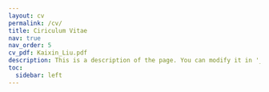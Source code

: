 ```yaml
---
layout: cv
permalink: /cv/
title: Ciriculum Vitae
nav: true
nav_order: 5
cv_pdf: Kaixin_Liu.pdf
description: This is a description of the page. You can modify it in '_pages/cv.md'. You can also change or remove the top pdf download button.
toc:
  sidebar: left
---
```

